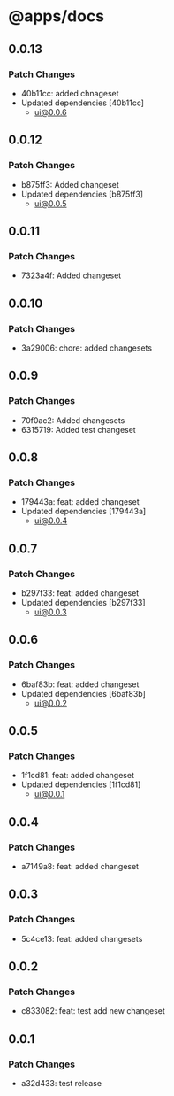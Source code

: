 # @apps/docs

## 0.0.13

### Patch Changes

- 40b11cc: added chnageset
- Updated dependencies [40b11cc]
  - ui@0.0.6

## 0.0.12

### Patch Changes

- b875ff3: Added changeset
- Updated dependencies [b875ff3]
  - ui@0.0.5

## 0.0.11

### Patch Changes

- 7323a4f: Added changeset

## 0.0.10

### Patch Changes

- 3a29006: chore: added changesets

## 0.0.9

### Patch Changes

- 70f0ac2: Added changesets
- 6315719: Added test changeset

## 0.0.8

### Patch Changes

- 179443a: feat: added changeset
- Updated dependencies [179443a]
  - ui@0.0.4

## 0.0.7

### Patch Changes

- b297f33: feat: added changeset
- Updated dependencies [b297f33]
  - ui@0.0.3

## 0.0.6

### Patch Changes

- 6baf83b: feat: added changeset
- Updated dependencies [6baf83b]
  - ui@0.0.2

## 0.0.5

### Patch Changes

- 1f1cd81: feat: added changeset
- Updated dependencies [1f1cd81]
  - ui@0.0.1

## 0.0.4

### Patch Changes

- a7149a8: feat: added changeset

## 0.0.3

### Patch Changes

- 5c4ce13: feat: added changesets

## 0.0.2

### Patch Changes

- c833082: feat: test add new changeset

## 0.0.1

### Patch Changes

- a32d433: test release
